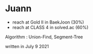 # Juann
- reach at Gold II in BaekJoon (30%)
- reach at CLASS 4 in solved.ac (60%)

Algorithm : Union-Find, Segment-Tree

written in July 9 2021
